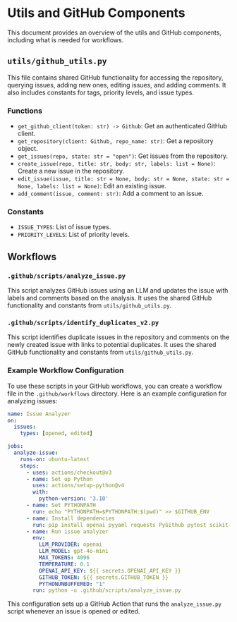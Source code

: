 # Utils and GitHub Components

This document provides an overview of the utils and GitHub components, including what is needed for workflows.

## `utils/github_utils.py`

This file contains shared GitHub functionality for accessing the repository, querying issues, adding new ones, editing issues, and adding comments. It also includes constants for tags, priority levels, and issue types.

### Functions

- `get_github_client(token: str) -> Github`: Get an authenticated GitHub client.
- `get_repository(client: Github, repo_name: str)`: Get a repository object.
- `get_issues(repo, state: str = "open")`: Get issues from the repository.
- `create_issue(repo, title: str, body: str, labels: list = None)`: Create a new issue in the repository.
- `edit_issue(issue, title: str = None, body: str = None, state: str = None, labels: list = None)`: Edit an existing issue.
- `add_comment(issue, comment: str)`: Add a comment to an issue.

### Constants

- `ISSUE_TYPES`: List of issue types.
- `PRIORITY_LEVELS`: List of priority levels.

## Workflows

### `.github/scripts/analyze_issue.py`

This script analyzes GitHub issues using an LLM and updates the issue with labels and comments based on the analysis. It uses the shared GitHub functionality and constants from `utils/github_utils.py`.

### `.github/scripts/identify_duplicates_v2.py`

This script identifies duplicate issues in the repository and comments on the newly created issue with links to potential duplicates. It uses the shared GitHub functionality and constants from `utils/github_utils.py`.

### Example Workflow Configuration

To use these scripts in your GitHub workflows, you can create a workflow file in the `.github/workflows` directory. Here is an example configuration for analyzing issues:

```yaml
name: Issue Analyzer
on:
  issues:
    types: [opened, edited]

jobs:
  analyze-issue:
    runs-on: ubuntu-latest
    steps:
      - uses: actions/checkout@v3
      - name: Set up Python
        uses: actions/setup-python@v4
        with:
          python-version: '3.10'
      - name: Set PYTHONPATH
        run: echo "PYTHONPATH=$PYTHONPATH:$(pwd)" >> $GITHUB_ENV
      - name: Install dependencies
        run: pip install openai pyyaml requests PyGithub pytest scikit-learn
      - name: Run issue analyzer
        env:
          LLM_PROVIDER: openai
          LLM_MODEL: gpt-4o-mini
          MAX_TOKENS: 4096
          TEMPERATURE: 0.1
          OPENAI_API_KEY: ${{ secrets.OPENAI_API_KEY }}
          GITHUB_TOKEN: ${{ secrets.GITHUB_TOKEN }}
          PYTHONUNBUFFERED: "1"
        run: python -u .github/scripts/analyze_issue.py
```

This configuration sets up a GitHub Action that runs the `analyze_issue.py` script whenever an issue is opened or edited.
